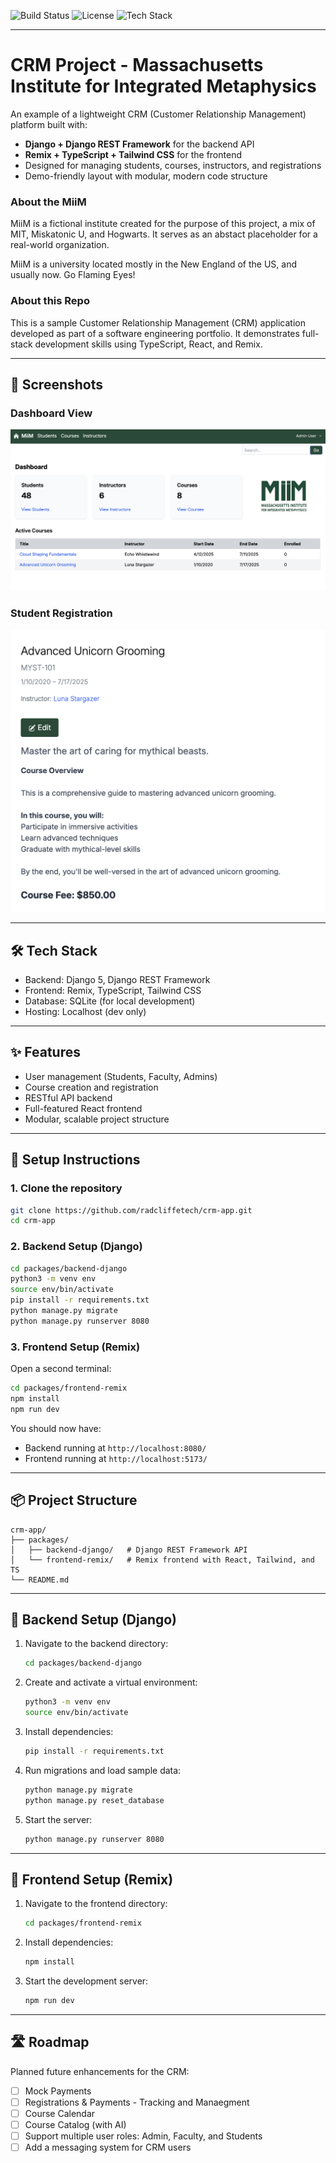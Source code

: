 ![Build Status](https://img.shields.io/github/actions/workflow/status/radcliffetech/crm-app/ci.yaml?branch=main)
![License](https://img.shields.io/github/license/radcliffetech/crm-app)
![Tech Stack](https://img.shields.io/badge/stack-Remix%20%7C%20Django%20%7C%20PostgreSQL-blue)

---

# CRM Project - Massachusetts Institute for Integrated Metaphysics

An example of a lightweight CRM (Customer Relationship Management) platform built with:

- **Django + Django REST Framework** for the backend API
- **Remix + TypeScript + Tailwind CSS** for the frontend
- Designed for managing students, courses, instructors, and registrations
- Demo-friendly layout with modular, modern code structure

### About the MiiM

MiiM is a fictional institute created for the purpose of this project, a mix of MIT, Miskatonic U, and Hogwarts. It serves as an abstact placeholder for a real-world organization.

MiiM is a university located mostly in the New England of the US, and usually now. Go Flaming Eyes!

### About this Repo

This is a sample Customer Relationship Management (CRM) application developed as part of a software engineering portfolio. It demonstrates full-stack development skills using TypeScript, React, and Remix.

---

## 📸 Screenshots

### Dashboard View

![Dashboard Screenshot](./public/images/miim-1.png)

### Student Registration

![Student Registration Screenshot](./public/images/miim-2.png)

---

## 🛠️ Tech Stack

- Backend: Django 5, Django REST Framework
- Frontend: Remix, TypeScript, Tailwind CSS
- Database: SQLite (for local development)
- Hosting: Localhost (dev only)

---

## ✨ Features

- User management (Students, Faculty, Admins)
- Course creation and registration
- RESTful API backend
- Full-featured React frontend
- Modular, scalable project structure

---

## 🚀 Setup Instructions

### 1. Clone the repository

```bash
git clone https://github.com/radcliffetech/crm-app.git
cd crm-app
```

### 2. Backend Setup (Django)

```bash
cd packages/backend-django
python3 -m venv env
source env/bin/activate
pip install -r requirements.txt
python manage.py migrate
python manage.py runserver 8080
```

### 3. Frontend Setup (Remix)

Open a second terminal:

```bash
cd packages/frontend-remix
npm install
npm run dev
```

You should now have:

- Backend running at `http://localhost:8080/`
- Frontend running at `http://localhost:5173/`

---

## 📦 Project Structure

```
crm-app/
├── packages/
│   ├── backend-django/   # Django REST Framework API
│   └── frontend-remix/   # Remix frontend with React, Tailwind, and TS
└── README.md
```

---

## 🧱 Backend Setup (Django)

1. Navigate to the backend directory:

   ```bash
   cd packages/backend-django
   ```

2. Create and activate a virtual environment:

   ```bash
   python3 -m venv env
   source env/bin/activate
   ```

3. Install dependencies:

   ```bash
   pip install -r requirements.txt
   ```

4. Run migrations and load sample data:

   ```bash
   python manage.py migrate
   python manage.py reset_database
   ```

5. Start the server:
   ```bash
   python manage.py runserver 8080
   ```

---

## 🎨 Frontend Setup (Remix)

1. Navigate to the frontend directory:

   ```bash
   cd packages/frontend-remix
   ```

2. Install dependencies:

   ```bash
   npm install
   ```

3. Start the development server:
   ```bash
   npm run dev
   ```

---

## 🛣️ Roadmap

Planned future enhancements for the CRM:

- [ ] Mock Payments
- [ ] Registrations & Payments - Tracking and Manaegment
- [ ] Course Calendar
- [ ] Course Catalog (with AI)
- [ ] Support multiple user roles: Admin, Faculty, and Students
- [ ] Add a messaging system for CRM users
